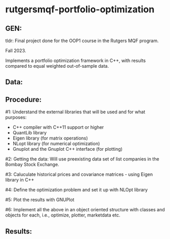 # rutgersmqf-portfolio-optimization

## GEN:
tldr: Final project done for the OOP1 course in the Rutgers MQF program. 

Fall 2023. 

Implements a portfolio optimization framework in C++, with results compared to equal weighted out-of-sample data.


## Data:

## Procedure:

#1: Understand the external libraries that will be used and for what purposes:
* C++ compiler with C++11 support or higher
* QuantLib library
* Eigen library (for matrix operations)
* NLopt library (for numerical optimization)
* Gnuplot and the Gnuplot C++ interface (for plotting)

#2: Getting the data:
Will use preexisting data set of list companies in the Bombay Stock Exchange.

#3: Caluculate historical prices and covariance matrices - using Eigen library in C++

#4: Define the optimization problem and set it up with NLOpt library

#5: Plot the results with GNUPlot

#6: Implement all the above in an object oriented structure with classes and objects for each, i.e., optimize, plotter, marketdata etc.

## Results:
